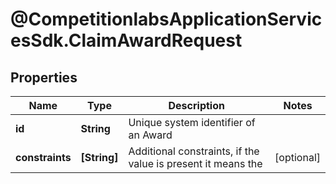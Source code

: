 # @CompetitionlabsApplicationServicesSdk.ClaimAwardRequest

## Properties

Name | Type | Description | Notes
------------ | ------------- | ------------- | -------------
**id** | **String** | Unique system identifier of an Award | 
**constraints** | **[String]** | Additional constraints, if the value is present it means the | [optional] 


